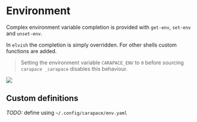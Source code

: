 # Environment

Complex environment variable completion is provided with `get-env`, `set-env` and `unset-env`.

In `elvish` the completion is simply overridden.
For other shells custom functions are added.

> Setting the environment variable `CARAPACE_ENV` to `0`
> before sourcing `carapace _carapace` disables this behaviour.

![](./environment.cast)

## Custom definitions

*TODO:* define using `~/.config/carapace/env.yaml`